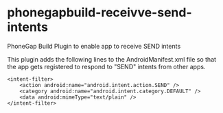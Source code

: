 phonegapbuild-receivve-send-intents
===================================

PhoneGap Build Plugin to enable app to receive SEND intents

This plugin adds the following lines to the AndroidManifest.xml file so that the app gets registered to respond to "SEND" intents from other apps.

    <intent-filter>
        <action android:name="android.intent.action.SEND" />
        <category android:name="android.intent.category.DEFAULT" />
        <data android:mimeType="text/plain" />
    </intent-filter>
